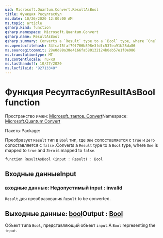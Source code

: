 ```yaml
---
uid: Microsoft.Quantum.Convert.ResultAsBool
title: Функция Ресултасбул
ms.date: 10/26/2020 12:00:00 AM
ms.topic: article
qsharp.kind: function
qsharp.namespace: Microsoft.Quantum.Convert
qsharp.name: ResultAsBool
qsharp.summary: Converts a `Result` type to a `Bool` type, where `One` is mapped to `true` and `Zero` is mapped to `false`.
ms.openlocfilehash: 34fca15faf79f706b398e3fdfc537ea91b28da86
ms.sourcegitcommit: 29e0d88a30e4166fa580132124b0eb57e1f0e986
ms.translationtype: MT
ms.contentlocale: ru-RU
ms.lasthandoff: 10/27/2020
ms.locfileid: "92713340"
---
```

# <a name="resultasbool-function"></a><span data-ttu-id="436a8-102">Функция Ресултасбул</span><span class="sxs-lookup"><span data-stu-id="436a8-102">ResultAsBool function</span></span>

<span data-ttu-id="436a8-103">Пространство имен: [Microsoft. тактов. Convert](xref:Microsoft.Quantum.Convert)</span><span class="sxs-lookup"><span data-stu-id="436a8-103">Namespace: [Microsoft.Quantum.Convert](xref:Microsoft.Quantum.Convert)</span></span>

<span data-ttu-id="436a8-104">Пакеты [](https://nuget.org/packages/)</span><span class="sxs-lookup"><span data-stu-id="436a8-104">Package: [](https://nuget.org/packages/)</span></span>


<span data-ttu-id="436a8-105">Преобразует `Result` тип в `Bool` тип, где `One` сопоставляется с `true` и `Zero` сопоставляется с `false` .</span><span class="sxs-lookup"><span data-stu-id="436a8-105">Converts a `Result` type to a `Bool` type, where `One` is mapped to `true` and `Zero` is mapped to `false`.</span></span>

```qsharp
function ResultAsBool (input : Result) : Bool
```


## <a name="input"></a><span data-ttu-id="436a8-106">Входные данные</span><span class="sxs-lookup"><span data-stu-id="436a8-106">Input</span></span>

### <a name="input--__invalidresult__"></a><span data-ttu-id="436a8-107">входные данные: __Недопустимый <Result>__</span><span class="sxs-lookup"><span data-stu-id="436a8-107">input : __invalid<Result>__</span></span>

<span data-ttu-id="436a8-108">`Result` для преобразования.</span><span class="sxs-lookup"><span data-stu-id="436a8-108">`Result` to be converted.</span></span>



## <a name="output--bool"></a><span data-ttu-id="436a8-109">Выходные данные: [bool](xref:microsoft.quantum.lang-ref.bool)</span><span class="sxs-lookup"><span data-stu-id="436a8-109">Output : [Bool](xref:microsoft.quantum.lang-ref.bool)</span></span>

<span data-ttu-id="436a8-110">Объект типа `Bool`, представляющий объект `input`.</span><span class="sxs-lookup"><span data-stu-id="436a8-110">A `Bool` representing the `input`.</span></span>